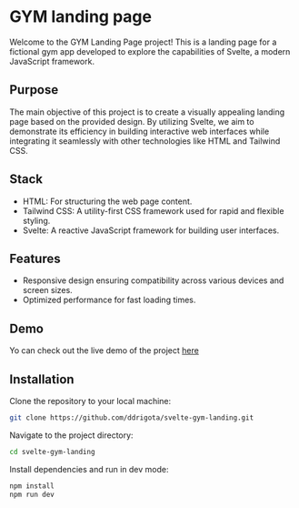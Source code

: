 # GYM landing page
Welcome to the GYM Landing Page project! 
This is a landing page for a fictional gym app developed to explore the capabilities of Svelte, a modern JavaScript framework.

## Purpose 
The main objective of this project is to create a visually appealing landing page based on the provided design. By utilizing Svelte, we aim to demonstrate its efficiency in building interactive web interfaces while integrating it seamlessly with other technologies like HTML and Tailwind CSS.

## Stack

- HTML: For structuring the web page content.
- Tailwind CSS: A utility-first CSS framework used for rapid and flexible styling.
- Svelte: A reactive JavaScript framework for building user interfaces.

## Features
- Responsive design ensuring compatibility across various devices and screen sizes.
- Optimized performance for fast loading times.

## Demo
Yo can check out the live demo of the project [here](https://svelte-gym-landing.vercel.app/)

## Installation 
Clone the repository to your local machine:
```bash
git clone https://github.com/ddrigota/svelte-gym-landing.git
```
Navigate to the project directory:
```bash
cd svelte-gym-landing
```
Install dependencies and run in dev mode:
```bash
npm install
npm run dev
```

